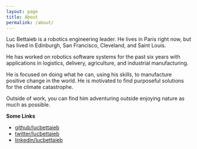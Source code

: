 ```yaml
---
layout: page
title: About
permalink: /about/
---
```


Luc Bettaieb is a robotics engineering leader.  He lives in Paris right now, but has lived in Edinburgh, San Francisco, Cleveland, and Saint Louis.

He has worked on robotics software systems for the past six years with applications in logistics, delivery, agriculture, and industrial manufacturing. 

He is focused on doing what he can, using his skills, to manufacture positive change in the world.  He is motivated to find purposeful solutions for the climate catastrophe.

Outside of work, you can find him adventuring outside enjoying nature as much as possible.


**Some Links**
 - [github/lucbettaieb](https://github.com/lucbettaieb)
 - [twitter/lucbettaieb](https://twitter.com/lucbettaieb)
 - [linkedin/lucbettaieb](https://linkedin.com/in/lucbettaieb)
